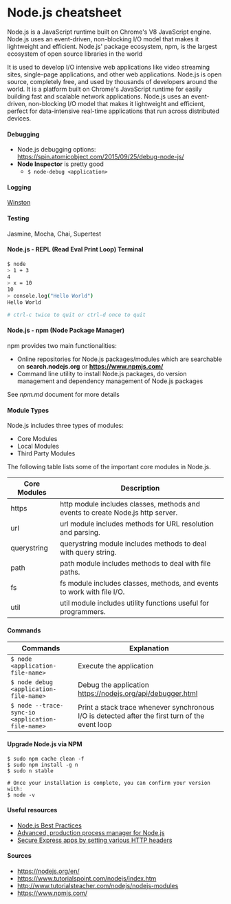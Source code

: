 Node.js cheatsheet
==================

Node.js is a JavaScript runtime built on Chrome's V8 JavaScript engine. Node.js uses an event-driven, non-blocking I/O model that makes it lightweight and efficient. Node.js' package ecosystem, npm, is the largest ecosystem of open source libraries in the world

It is used to develop I/O intensive web applications like video streaming sites, single-page applications, and other web applications. Node.js is open source, completely free, and used by thousands of developers around the world. It is a platform built on Chrome's JavaScript runtime for easily building fast and scalable network applications. Node.js uses an event-driven, non-blocking I/O model that makes it lightweight and efficient, perfect for data-intensive real-time applications that run across distributed devices.

#### Debugging
- Node.js debugging options: <https://spin.atomicobject.com/2015/09/25/debug-node-js/>
- **Node Inspector** is pretty good
    - `$ node-debug <application>`

#### Logging
[Winston](https://www.npmjs.com/package/winston)

#### Testing
Jasmine, Mocha, Chai, Supertest

#### Node.js - REPL (Read Eval Print Loop) Terminal
```sh
$ node
> 1 + 3
4
> x = 10
10
> console.log("Hello World")
Hello World

# ctrl-c twice to quit or ctrl-d once to quit
```

#### Node.js - npm (Node Package Manager)
npm provides two main functionalities:

- Online repositories for Node.js packages/modules which are searchable on **search.nodejs.org** or **<https://www.npmjs.com/>**
- Command line utility to install Node.js packages, do version management and dependency management of Node.js packages

See *npm.md* document for more details

#### Module Types
Node.js includes three types of modules:

- Core Modules
- Local Modules
- Third Party Modules

The following table lists some of the important core modules in Node.js.

Core Modules | Description
--- | ---
https | http module includes classes, methods and events to create Node.js http server.
url | url module includes methods for URL resolution and parsing.
querystring | querystring module includes methods to deal with query string.
path | path module includes methods to deal with file paths.
fs | fs module includes classes, methods, and events to work with file I/O.
util | util module includes utility functions useful for programmers.

#### Commands
Commands | Explanation
--- | ---
`$ node <application-file-name>` | Execute the application
`$ node debug <application-file-name>` | Debug the application <https://nodejs.org/api/debugger.html>
`$ node --trace-sync-io <application-file-name>` | Print a stack trace whenever synchronous I/O is detected after the first turn of the event loop

#### Upgrade Node.js via NPM
```
$ sudo npm cache clean -f
$ sudo npm install -g n
$ sudo n stable

# Once your installation is complete, you can confirm your version with:
$ node -v
```

#### Useful resources
- [Node.js Best Practices](https://www.codementor.io/mattgoldspink/tutorials/nodejs-best-practices-du1086jja)
- [Advanced, production process manager for Node.js](http://pm2.keymetrics.io/)
- [Secure Express apps by setting various HTTP headers](https://github.com/helmetjs/helmet)

#### Sources
- https://nodejs.org/en/
- https://www.tutorialspoint.com/nodejs/index.htm
- http://www.tutorialsteacher.com/nodejs/nodejs-modules
- https://www.npmjs.com/
